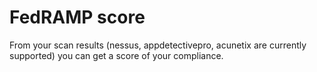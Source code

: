 # FedRAMP score
From your scan results (nessus, appdetectivepro, acunetix are currently supported) you can get a score of your compliance.
